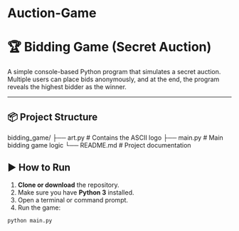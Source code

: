 # Auction-Game

# 🏆 Bidding Game (Secret Auction)

A simple console-based Python program that simulates a secret auction. Multiple users can place bids anonymously, and at the end, the program reveals the highest bidder as the winner.

---

## 📦 Project Structure
bidding_game/
├── art.py # Contains the ASCII logo
├── main.py # Main bidding game logic
└── README.md # Project documentation


## ▶️ How to Run

1. **Clone or download** the repository.
2. Make sure you have **Python 3** installed.
3. Open a terminal or command prompt.
4. Run the game:

```bash
python main.py

